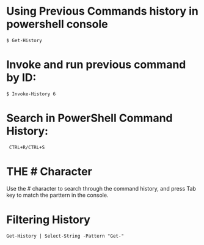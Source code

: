 # Using Previous Commands history in powershell console
`$ Get-History`

# Invoke and run previous command by ID:
`$ Invoke-History 6`

# Search in PowerShell  Command History:
` CTRL+R/CTRL+S`

# THE # Character
Use the # character to search through the command history, and press Tab key to match the parttern in the console.

# Filtering History
`Get-History | Select-String -Pattern "Get-"`
